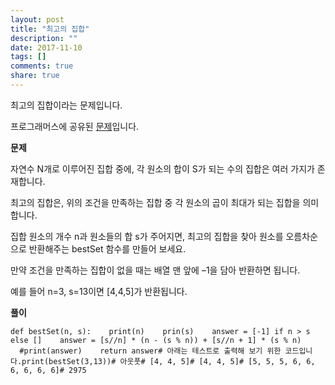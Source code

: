 ```yaml
---
layout: post
title: "최고의 집합"
description: ""
date: 2017-11-10
tags: []
comments: true
share: true
---
```


최고의 집합이라는 문제입니다.

프로그래머스에 공유된 [문제](https://www.welcomekakao.com/learn/challenge_codes/38)입니다.

  

**문제**

  

자연수 N개로 이루어진 집합 중에, 각 원소의 합이 S가 되는 수의 집합은 여러 가지가 존재합니다.

  

최고의 집합은, 위의 조건을 만족하는 집합 중 각 원소의 곱이 최대가 되는 집합을 의미합니다.

집합 원소의 개수 n과 원소들의 합 s가 주어지면, 최고의 집합을 찾아 원소를 오름차순으로 반환해주는 bestSet 함수를 만들어 보세요.

만약 조건을 만족하는 집합이 없을 때는 배열 맨 앞에 –1을 담아 반환하면 됩니다.

  

예를 들어 n=3, s=13이면 [4,4,5]가 반환됩니다.

  

**풀이**

  

    def bestSet(n, s):    print(n)    prin(s)    answer = [-1] if n > s else []    answer = [s//n] * (n - (s % n)) + [s//n + 1] * (s % n)        #print(answer)    return answer# 아래는 테스트로 출력해 보기 위한 코드입니다.print(bestSet(3,13))# 아웃풋# [4, 4, 5]# [4, 4, 5]# [5, 5, 5, 6, 6, 6, 6, 6, 6]# 2975

  

